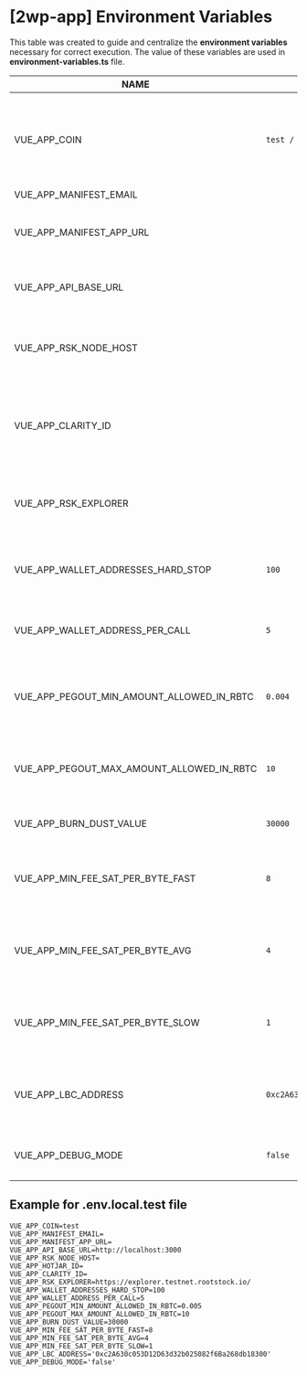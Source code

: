 # [2wp-app] Environment Variables
This table was created to guide and centralize the **environment variables** necessary for correct execution.
The value of these variables are used in **environment-variables.ts** file.

|NAME                                        | DEV VALUE                                    | DETAILS                                                                                                   |
|--------------------------------------------|----------------------------------------------|-----------------------------------------------------------------------------------------------------------|
|VUE_APP_COIN                                | `test / main`                                | The network that will be used for the bitcoin library. Accepted values are `test` or `main`               |
|VUE_APP_MANIFEST_EMAIL                      |                                              |                                                                                                           |
|VUE_APP_MANIFEST_APP_URL                    |                                              | Trezor connect Manifest is described [here](https://github.com/trezor/connect/blob/develop/docs/index.md) |
|VUE_APP_API_BASE_URL                        |                                              | URL of the API (2wp-api) which is the BackEnd                                                             |
|VUE_APP_RSK_NODE_HOST                       |                                              | RSK node URL to verify RSK data (e.g. POWpeg address                                                      | 
|VUE_APP_CLARITY_ID |                                              | A Clarity ID is uniquely generated identification for app usage metrics                                   |
|VUE_APP_RSK_EXPLORER                        |                                              | RSK EXPLORER URL used to verify the transaction status                                                    |
|VUE_APP_WALLET_ADDRESSES_HARD_STOP          | `100`                                        | Maximum number of addresses derived from wallet                                                           |
|VUE_APP_WALLET_ADDRESS_PER_CALL             | `5`                                          | Number of addresses obtained per derivation call                                                          |
|VUE_APP_PEGOUT_MIN_AMOUNT_ALLOWED_IN_RBTC    | `0.004`                                      | 0,004 Minimum allowed value for a PEGOUT transaction                                                      |
|VUE_APP_PEGOUT_MAX_AMOUNT_ALLOWED_IN_RBTC   | `10`                                         | 10 Maximum allowed value for a PEGOUT transaction                                                         |
|VUE_APP_BURN_DUST_VALUE   | `30000`                                      | Max value to burn in the tx fee                                                                           |
|VUE_APP_MIN_FEE_SAT_PER_BYTE_FAST    | `8`                                          | Min fee rate (sats/byte) required to broadcast the transaction                                            |
|VUE_APP_MIN_FEE_SAT_PER_BYTE_AVG   | `4`                                          | Min fee rate (sats/byte) required to broadcast the transaction                                            |
|VUE_APP_MIN_FEE_SAT_PER_BYTE_SLOW   | `1`                                          | Min fee rate (sats/byte) required to broadcast the transaction                                            |
|VUE_APP_LBC_ADDRESS   | `0xc2A630c053D12D63d32b025082f6Ba268db18300` | Liquidity bridge contract address on the flyover protocol                                                 |
|VUE_APP_DEBUG_MODE   | `false`                                      | enable developer messages for debuging                                                                    |

## Example for .env.local.test file

```dotenv
VUE_APP_COIN=test
VUE_APP_MANIFEST_EMAIL=
VUE_APP_MANIFEST_APP_URL=
VUE_APP_API_BASE_URL=http://localhost:3000
VUE_APP_RSK_NODE_HOST=
VUE_APP_HOTJAR_ID=
VUE_APP_CLARITY_ID=
VUE_APP_RSK_EXPLORER=https://explorer.testnet.rootstock.io/
VUE_APP_WALLET_ADDRESSES_HARD_STOP=100
VUE_APP_WALLET_ADDRESS_PER_CALL=5
VUE_APP_PEGOUT_MIN_AMOUNT_ALLOWED_IN_RBTC=0.005
VUE_APP_PEGOUT_MAX_AMOUNT_ALLOWED_IN_RBTC=10
VUE_APP_BURN_DUST_VALUE=30000
VUE_APP_MIN_FEE_SAT_PER_BYTE_FAST=8
VUE_APP_MIN_FEE_SAT_PER_BYTE_AVG=4
VUE_APP_MIN_FEE_SAT_PER_BYTE_SLOW=1
VUE_APP_LBC_ADDRESS='0xc2A630c053D12D63d32b025082f6Ba268db18300'
VUE_APP_DEBUG_MODE='false'
```
